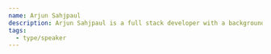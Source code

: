 ```yaml
---
name: Arjun Sahjpaul
description: Arjun Sahjpaul is a full stack developer with a background in marketing management and psychology, who is passionate about leveraging technology to create impactful digital experiences.
tags:
  - type/speaker
---
```

